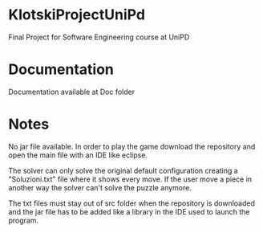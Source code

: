 # KlotskiProjectUniPd
Final Project for Software Engineering course at UniPD

# Documentation
Documentation available at Doc folder

# Notes
No jar file available. In order to play the game download the repository and open the main file with an IDE like eclipse.

The solver can only solve the original default configuration creating a "Soluzioni.txt" file where it shows every move. If the user move a piece in another way the solver can't solve the puzzle anymore.

The txt files must stay out of src folder when the repository is downloaded and the jar file has to be added like a library in the IDE used to launch the program.
